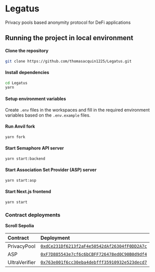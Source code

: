 # Legatus
Privacy pools based anonymity protocol for DeFi applications

## Running the project in local environment

#### Clone the repository

```bash
git clone https://github.com/thomasacquin1225/Legatus.git
```

#### Install dependencies

```bash
cd Legatus
yarn
```

#### Setup environment variables

Create `.env` files in the workspaces and fill in the required environment variables based on the `.env.example` files.


#### Run Anvil fork

```bash
yarn fork
```

#### Start Semaphore API server

```bash
yarn start:backend
```

#### Start Association Set Provider (ASP) server

```bash
yarn start:asp
```

#### Start Next.js frontend

```bash
yarn start
```


### Contract deployments

**Scroll Sepolia**

| Contract | Deployment  |
| :----- | :- |
| PrivacyPool  | [`0xdCe231Df6213f2aF4e50542dAf26304fF0DD2A7c`](https://sepolia.scrollscan.dev/address/0xdce231df6213f2af4e50542daf26304ff0dd2a7c) |
| ASP | [`0xF7D885543e7cf6c6bCBFF726478ed0C90B0d9df4`](https://sepolia.scrollscan.dev/address/0xf7d885543e7cf6c6bcbff726478ed0c90b0d9df4)|
| UltraVerifier | [`0x763e001f6cc30eba4debfff35910932e523decd7`](https://sepolia.scrollscan.dev/address/0x763e001f6cc30eba4debfff35910932e523decd7)|
